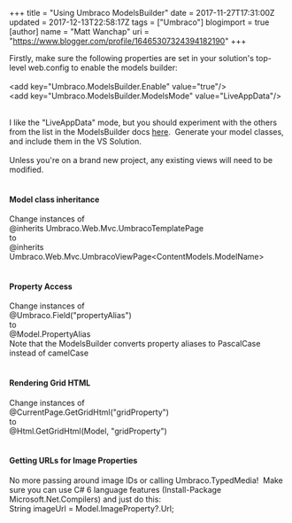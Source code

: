 +++
title = "Using Umbraco ModelsBuilder"
date = 2017-11-27T17:31:00Z
updated = 2017-12-13T22:58:17Z
tags = ["Umbraco"]
blogimport = true 
[author]
	name = "Matt Wanchap"
	uri = "https://www.blogger.com/profile/16465307324394182190"
+++

Firstly, make sure the following properties are set in your solution's top-level web.config to enable the models builder:<br /><br />&lt;add key="Umbraco.ModelsBuilder.Enable" value="true"/&gt;<br />&lt;add key="Umbraco.ModelsBuilder.ModelsMode" value="LiveAppData"/&gt;<br /><div><br /></div><div>I like the "LiveAppData" mode, but you should experiment with the others from the list in the ModelsBuilder docs&nbsp;<a href="https://github.com/zpqrtbnk/Zbu.ModelsBuilder/wiki/Builder-Modes" target="_blank">here</a>.&nbsp; Generate your model classes, and include them in the VS Solution.</div><div><br /></div>Unless you're on a brand new project, any existing views will need to be modified.<br /><br /><h4>Model class inheritance</h4>Change instances of<br />@inherits Umbraco.Web.Mvc.UmbracoTemplatePage<br />to<br />@inherits Umbraco.Web.Mvc.UmbracoViewPage&lt;ContentModels.ModelName&gt;<br /><br /><h4>Property Access</h4><div>Change instances of</div><div>@Umbraco.Field("propertyAlias")</div><div>to</div><div>@Model.PropertyAlias</div><div>Note that the ModelsBuilder converts property aliases to PascalCase instead of camelCase</div><div><br /></div><h4>Rendering Grid HTML</h4>Change instances of<br />@CurrentPage.GetGridHtml("gridProperty")<br />to<br />@Html.GetGridHtml(Model, "gridProperty")<br /><br /><h4>Getting URLs for Image Properties</h4><div>No more passing around image IDs or calling Umbraco.TypedMedia!&nbsp; Make sure you can use C# 6 language features (Install-Package Microsoft.Net.Compilers) and just do this:</div><div>String imageUrl = Model.ImageProperty?.Url;</div>
